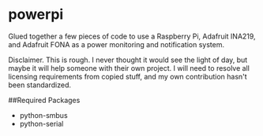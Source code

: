 # powerpi
Glued together a few pieces of code to use a Raspberry Pi, Adafruit INA219, and Adafruit FONA as a power monitoring and notification system.

Disclaimer. This is rough. I never thought it would see the light of day, but maybe it will help someone with their own project. I will need to resolve all licensing requirements from copied stuff, and my own contribution hasn't been standardized.

##Required Packages
* python-smbus
* python-serial
